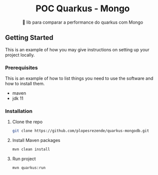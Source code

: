 <h1 align="center">
    POC Quarkus - Mongo
</h1>
<p align="center">🚀 lib para comparar a performance do quarkus com Mongo</p>




<!-- GETTING STARTED -->
## Getting Started

This is an example of how you may give instructions on setting up your project locally.

### Prerequisites

This is an example of how to list things you need to use the software and how to install them.
* maven
* jdk 11
  

### Installation

1. Clone the repo
   ```sh
   git clone https://github.com/plopesrezende/quarkus-mongodb.git
   ```
3. Install Maven packages
   ```sh
   mvn clean install
   ```
4. Run project
   ```sh
   mvn quarkus:run
   ```


